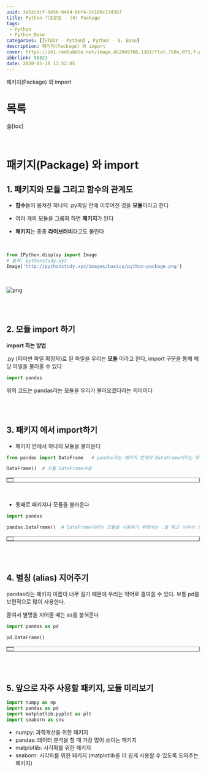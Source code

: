 ```yaml
---
uuid: 3e52cdcf-9e56-b464-bbf4-2c108c17d3b7
title: Python 기초문법 - (6) Package
tags: 
 - Python
 - Python_Base
categories: [【STUDY - Python】, Python - 0. Base]
description: 패키지(Package) 와 import
cover: https://ih1.redbubble.net/image.452049706.1381/flat,750x,075,f-pad,750x1000,f8f8f8.u5.jpg
abbrlink: 58823
date: 2020-05-16 13:52:05
---
```


패키지(Package) 와 import
<!-- more -->

# **목록**

@[toc]

<br />

# **패키지(Package) 와 import**



## **1. 패키지와 모듈 그리고 함수의 관계도**

* **함수**들이 뭉쳐진 하나의 .py파일 안에 이루어진 것을 **모듈**이라고 한다  

* 여러 개의 모듈을 그룹화 하면 **패키지**가 된다  

* **패키지**는 종종 **라이브러비**라고도 불린다

  <br />


```python
from IPython.display import Image
# 출척: pythonstudy.xyz
Image('http://pythonstudy.xyz/images/basics/python-package.png')
```

<br />

![png](https://z3.ax1x.com/2021/08/25/hVR129.png)

<br /><br />

## **2. 모듈 import 하기**

**import 하는 방법**

.py (파이썬 파일 확장자)로 된 파일을 우리는 **모듈** 이라고 한다, import 구문을 통해 해당 파일을 불러올 수 있다


```python
import pandas
```

위의 코드는 pandas라는 모듈을 우리가 불러오겠다라는 의미이다

 <br /> <br /> 

## **3. 패키지 에서 import하기** 

* 패키지 안에서 하나의 모듈을 불러온다


```python
from pandas import DataFrame   # pandas라는 패키지 안에서 DataFrame이라는 모듈을 불러온다
```


```python
DataFrame()  # 모듈 DataFrame사용
```


<div>
<style scoped>
    .dataframe tbody tr th:only-of-type {
        vertical-align: middle;
    }
<br />

    .dataframe tbody tr th {
        vertical-align: top;
    }
    
    .dataframe thead th {
        text-align: right;
    }

</style>

<table border="1" class="dataframe">
  <thead>
    <tr style="text-align: right;">
      <th></th>
    </tr>
  </thead>
  <tbody>
  </tbody>
</table>

</div>

<br />

* 통째로 패키지나 모듈을 불러온다


```python
import pandas
```


```python
pandas.DataFrame()  # DataFrame이라는 모듈을 사용하기 위해서는 .을 찍고 이어서 쓰면 됨
```


<div>
<style scoped>
    .dataframe tbody tr th:only-of-type {
        vertical-align: middle;
    }
<br />

    .dataframe tbody tr th {
        vertical-align: top;
    }
    
    .dataframe thead th {
        text-align: right;
    }

</style>

<table border="1" class="dataframe">
  <thead>
    <tr style="text-align: right;">
      <th></th>
    </tr>
  </thead>
  <tbody>
  </tbody>
</table>

</div>

<br />

  <br />

## **4. 별칭 (alias) 지어주기**

pandas라는 패키지 이름이 너무 길기 때문에 우리는 약어로 줄여쓸 수 있다. 보통 pd를 보편적으로 많이 사용한다.

줄여서 별명을 지어줄 때는 as를 붙혀준다 


```python
import pandas as pd
```


```python
pd.DataFrame()
```


<div>
<style scoped>
    .dataframe tbody tr th:only-of-type {
        vertical-align: middle;
    }
<br />

    .dataframe tbody tr th {
        vertical-align: top;
    }
    
    .dataframe thead th {
        text-align: right;
    }

</style>

<table border="1" class="dataframe">
  <thead>
    <tr style="text-align: right;">
      <th></th>
    </tr>
  </thead>
  <tbody>
  </tbody>
</table>

</div>

<br />

 <br /> 

## **5. 앞으로 자주 사용할 패키지, 모듈 미리보기**


```python
import numpy as np
import pandas as pd
import matplotlib.pyplot as plt
import seaborn as sns
```

* numpy: 과학계산을 위한 패키지
* pandas: 데이터 분석을 할 때 가장 많이 쓰이는 패키지
* matplotlib: 시각확를 위한 패키지
* seaborn: 시각화를 위한 패키지 (matplotlib을 더 쉽게 사용할 수 있도록 도와주는 패키지)

<br /><br />